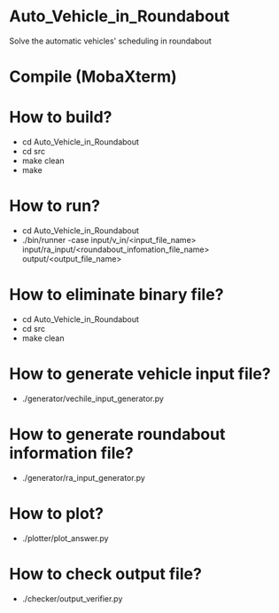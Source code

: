 # Auto_Vehicle_in_Roundabout
Solve the automatic vehicles' scheduling in roundabout

# Compile (MobaXterm)
# How to build? 
- cd Auto_Vehicle_in_Roundabout
- cd src
- make clean
- make

# How to run?
- cd Auto_Vehicle_in_Roundabout
- ./bin/runner -case<index> input/v_in/<input_file_name> input/ra_input/<roundabout_infomation_file_name> output/<output_file_name>

# How to eliminate binary file?
- cd Auto_Vehicle_in_Roundabout
- cd src
- make clean

# How to generate vehicle input file?
- ./generator/vechile_input_generator.py

# How to generate roundabout information file?
- ./generator/ra_input_generator.py

# How to plot?
- ./plotter/plot_answer.py

# How to check output file?
- ./checker/output_verifier.py



